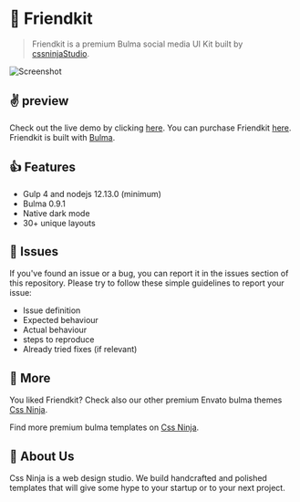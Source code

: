 # 👋 Friendkit
> Friendkit is a premium Bulma social media UI Kit built by [cssninjaStudio](https://cssninja.io).

![Screenshot](https://media.cssninja.io/products/friendkit/product.png "Friendkit")

## ✌️ preview

Check out the live demo by clicking [here](https://friendkit.cssninja.io). 
You can purchase Friendkit [here](https://cssninja.io/envato/friendkit). 
Friendkit is built with [Bulma](https://bulma.io).

## 👍 Features

* Gulp 4 and nodejs 12.13.0 (minimum)
* Bulma 0.9.1
* Native dark mode
* 30+ unique layouts

## 🍔 Issues

If you've found an issue or a bug, you can report it in the issues section of this repository. Please try to follow these simple guidelines to report your issue:

* Issue definition
* Expected behaviour
* Actual behaviour
* steps to reproduce
* Already tried fixes (if relevant)

## 🎉 More

You liked Friendkit? Check also our other premium Envato bulma themes [Css Ninja](https://themeforest.net/user/cssninjastudio/portfolio).

Find more premium bulma templates on [Css Ninja](https://cssninja.io/category/all).

## 🚀 About Us

Css Ninja is a web design studio. We build handcrafted and polished templates that will give some hype to your startup or to your next project.
